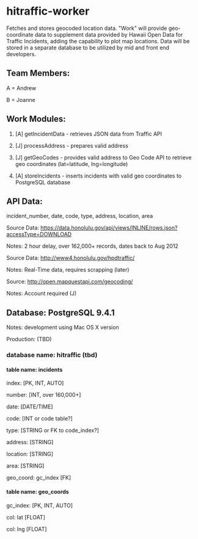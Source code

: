 # hitraffic-worker
Fetches and stores geocoded location data.
"Work" will provide geo-coordinate data to supplement data provided by Hawaii Open Data for Traffic Incidents, adding the capability to plot map locations.  Data will be stored in a separate database to be utilized by mid and front end developers.

## Team Members:
A = Andrew

B = Joanne

## Work Modules:

1) [A] getIncidentData - retrieves JSON data from Traffic API

2) [J] processAddress - prepares valid address

3) [J] getGeoCodes - provides valid address to Geo Code API to retrieve geo coordinates (lat=latitude, lng=longitude)

4) [A] storeIncidents - inserts incidents with valid geo coordinates to PostgreSQL database

## API Data:
incident_number, date, code, type, address, location, area

Source Data: https://data.honolulu.gov/api/views/INLINE/rows.json?accessType=DOWNLOAD

Notes: 2 hour delay, over 162,000+ records, dates back to Aug 2012

Source Data: http://www4.honolulu.gov/hpdtraffic/

Notes: Real-Time data, requires scrapping (later)

Source: http://open.mapquestapi.com/geocoding/

Notes: Account required (J)

## Database: PostgreSQL 9.4.1
Notes: development using Mac OS X version

Production: (TBD)

### database name: hitraffic (tbd)

#### table name: incidents

  index: [PK, INT, AUTO]

  number: [INT, over 160,000+]

  date: [DATE/TIME]

  code: [INT or code table?]

  type: [STRING or FK to code_index?]

  address: [STRING]

  location: [STRING]

  area: [STRING]

  geo_coord: gc_index [FK]

#### table name: geo_coords

  gc_index: [PK, INT, AUTO]

  col: lat [FLOAT]

  col: lng [FLOAT]

